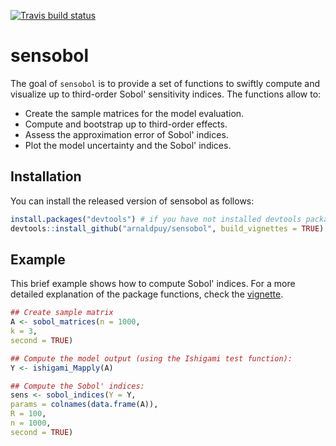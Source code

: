 [![Travis build status](https://travis-ci.org/arnaldpuy/sensobol.svg?branch=master)](https://travis-ci.org/arnaldpuy/sensobol)
# sensobol

The goal of `sensobol` is to provide a set of functions to swiftly compute and visualize up to third-order Sobol' sensitivity indices. The functions allow to: 
- Create the sample matrices for the model evaluation.
- Compute and bootstrap up to third-order effects.
- Assess the approximation error of Sobol' indices.
- Plot the model uncertainty and the Sobol' indices.

## Installation

You can install the released version of sensobol as follows:

``` r
install.packages("devtools") # if you have not installed devtools package already
devtools::install_github("arnaldpuy/sensobol", build_vignettes = TRUE)
```

## Example

This brief example shows how to compute Sobol' indices. For a more detailed explanation of the package functions, check the [vignette](https://github.com/arnaldpuy/sensobol/blob/master/vignettes/sensobol.Rmd).

``` r
## Create sample matrix
A <- sobol_matrices(n = 1000, 
k = 3, 
second = TRUE)

## Compute the model output (using the Ishigami test function):
Y <- ishigami_Mapply(A)

## Compute the Sobol' indices:
sens <- sobol_indices(Y = Y, 
params = colnames(data.frame(A)),
R = 100, 
n = 1000, 
second = TRUE)
```

